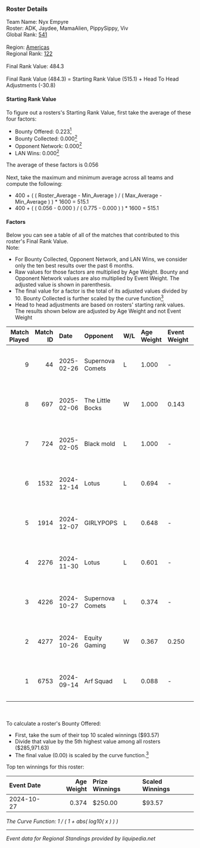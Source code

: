 ### Roster Details<br />
Team Name: Nyx Empyre<br />
Roster: ADK, Jaydee, MamaAlien, PippySippy, Viv<br />
Global Rank: [541](../../standings_global_2025_02_28.md)<br />
<br />
Region: [Americas]( ../../standings_americas_2025_02_28.md)<br />
Regional Rank: [122]( ../../standings_americas_2025_02_28.md)<br />
<br />
Final Rank Value:  484.3<br />
<br />
Final Rank Value (484.3) = Starting Rank Value (515.1) + Head To Head Adjustments (-30.8)<br />

#### Starting Rank Value<br />
To figure out a rosters's Starting Rank Value, first take the average of these four factors:<br />
- Bounty Offered: 0.223[<sup>1</sup>](#table2)
- Bounty Collected: 0.000[<sup>2</sup>](#table1)
- Opponent Network: 0.000[<sup>2</sup>](#table1)
- LAN Wins: 0.000[<sup>2</sup>](#table1)

The average of these factors is 0.056<br />
<br />
Next, take the maximum and minimum average across all teams and compute the following:<br />
- 400 + ( ( Roster_Average - Min_Average ) / ( Max_Average - Min_Average ) ) * 1600 = 515.1
- 400 + ( ( 0.056 - 0.000 ) / ( 0.775 - 0.000 ) ) * 1600 = 515.1


#### Factors<br />
Below you can see a table of all of the matches that contributed to this roster's Final Rank Value.<br />
Note:<br />

- For Bounty Collected, Opponent Network, and LAN Wins, we consider only the ten best results over the past 6 months.
- Raw values for those factors are multiplied by Age Weight. Bounty and Opponent Network values are also multiplied by Event Weight. The adjusted value is shown in parenthesis.
- The final value for a factor is the total of its adjusted values divided by 10. Bounty Collected is further scaled by the curve function[<sup>3</sup>](#curveFunction)
- Head to head adjustments are based on rosters' starting rank values. The results shown below are adjusted by Age Weight and not Event Weight
<span id="table1"></span><br />


| Match Played | Match ID | Date       | Opponent         | W/L | Age Weight | Event Weight | Bounty Collected | Opponent Network | LAN Wins  | H2H Adj. | Roster                                       |
| -: | -: | :- | :- | :- | :- | :- | :- | :- | :- | -: | :- |
|            9 |       44 | 2025-02-26 | Supernova Comets | L   | 1.000      | -            | -                | -                | -         |    -5.66 | ADK, Jaydee, MamaAlien, PippySippy, Viv      |
|            8 |      697 | 2025-02-06 | The Little Bocks | W   | 1.000      | 0.143        | 0.000 (0.000)    | 0.000 (0.000)    | 0 (0.000) |    11.23 | ADK, Jaydee, MamaAlien, PippySippy, Viv      |
|            7 |      724 | 2025-02-05 | Black mold       | L   | 1.000      | -            | -                | -                | -         |   -14.83 | ADK, Jaydee, MamaAlien, PippySippy, Viv      |
|            6 |     1532 | 2024-12-14 | Lotus            | L   | 0.694      | -            | -                | -                | -         |    -7.11 | ADK, Bouchard, Jaydee, MamaAlien, PippySippy |
|            5 |     1914 | 2024-12-07 | GIRLYPOPS        | L   | 0.648      | -            | -                | -                | -         |    -7.71 | ADK, Jaydee, Kimmy, MamaAlien, PippySippy    |
|            4 |     2276 | 2024-11-30 | Lotus            | L   | 0.601      | -            | -                | -                | -         |    -6.51 | ADK, Jaydee, Knopk@, MamaAlien, PippySippy   |
|            3 |     4226 | 2024-10-27 | Supernova Comets | L   | 0.374      | -            | -                | -                | -         |    -3.15 | ADK, Jaydee, Knopk@, MamaAlien, PippySippy   |
|            2 |     4277 | 2024-10-26 | Equity Gaming    | W   | 0.367      | 0.250        | 0.000 (0.000)    | 0.000 (0.000)    | 0 (0.000) |     3.98 | ADK, Jaydee, Knopk@, MamaAlien, PippySippy   |
|            1 |     6753 | 2024-09-14 | Arf Squad        | L   | 0.088      | -            | -                | -                | -         |    -1.05 | ADK, Chowdzz, jaydee, Knopk@, PippySippy     |

<br />
<span id="table2"></span><br />
To calculate a roster's Bounty Offered:<br />

- First, take the sum of their top 10 scaled winnings ($93.57)
- Divide that value by the 5th highest value among all rosters ($285,971.63)
- The final value (0.00) is scaled by the curve function.[<sup>3</sup>](#curveFunction)

Top ten winnings for this roster:<br />

| Event Date | Age Weight | Prize Winnings | Scaled Winnings |
| :- | -: | :- | :- |
| 2024-10-27 |      0.374 | $250.00        | $93.57          |


<span id="curveFunction"></span>_The Curve Function: 1 / ( 1 + abs( log10( x ) ) )_<br />

---
_Event data for Regional Standings provided by liquipedia.net_<br />
